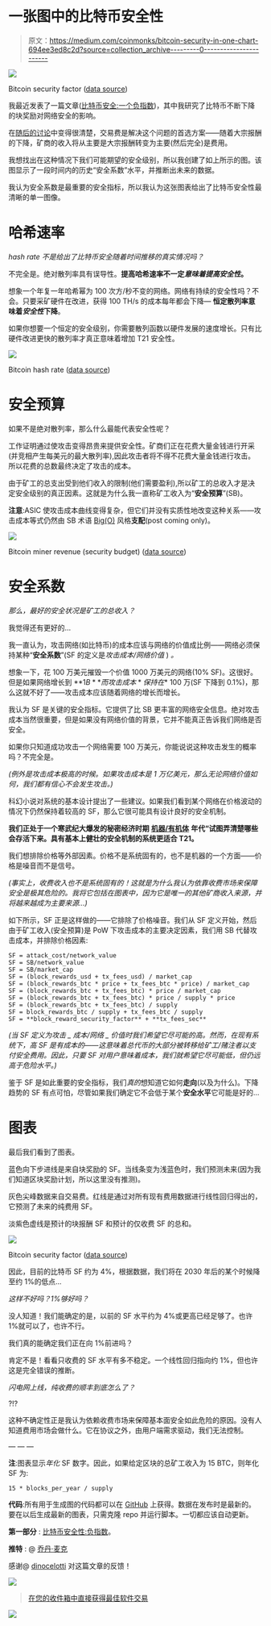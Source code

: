 # 一张图中的比特币安全性

> 原文：<https://medium.com/coinmonks/bitcoin-security-in-one-chart-694ee3ed8c2d?source=collection_archive---------0----------------------->

![](img/a80dc6402649803b50a19b2ab755c196.png)

Bitcoin security factor ([data source](https://btc.com/api-doc))

我最近发表了一篇文章([比特币安全:一个负指数](/coinmonks/bitcoin-security-a-negative-exponential-95e78b6b575))，其中我研究了比特币不断下降的块奖励对网络安全的影响。

在[随后的讨论](https://twitter.com/jordanmmck/status/1035216406952861696)中变得很清楚，交易费是解决这个问题的首选方案——随着大宗报酬的下降，矿商的收入将从主要是大宗报酬转变为主要(然后完全)是费用。

我想找出在这种情况下我们可能期望的安全级别，所以我创建了如上所示的图。该图显示了一段时间内的历史“安全系数”水平，并推断出未来的数据。

我认为安全系数是最重要的安全指标，所以我认为这张图表给出了比特币安全性最清晰的单一图像。

# 哈希速率

*hash rate 不是给出了比特币安全随着时间推移的真实情况吗？*

不完全是。绝对散列率具有误导性。**提高哈希速率不一定*意味着提高安全性*。**

想象一个年复一年哈希幂为 100 次方/秒不变的网络。网络有持续的安全性吗？不会。只要采矿硬件在改进，获得 100 TH/s 的成本每年都会下降— **恒定散列率意味着*安全性*下降**。

如果你想要一个恒定的安全级别，你需要散列函数以硬件发展的速度增长。只有比硬件改进更快的散列率才真正意味着增加 T21 安全性。

![](img/69facc4a3d0824d5430d0fb18d9164db.png)

Bitcoin hash rate ([data source](https://www.blockchain.com/charts/hash-rate))

# 安全预算

如果不是绝对散列率，那么什么最能代表安全性呢？

工作证明通过使攻击变得昂贵来提供安全性。矿商们正在花费大量金钱进行开采(并竞相产生每美元的最大散列率),因此攻击者将不得不花费大量金钱进行攻击。所以花费的总数最终决定了攻击的成本。

由于矿工的总支出受到他们收入的限制(他们需要盈利),所以矿工的总收入才是决定安全级别的真正因素。这就是为什么我一直称矿工收入为“**安全预算**”(SB)。

**注意**:ASIC 使攻击成本曲线变得复杂，但它们并没有实质性地改变这种关系——攻击成本等式仍然由 SB 术语 [Big(O)](https://en.wikipedia.org/wiki/Big_O_notation) 风格**支配**(post coming only)。

![](img/92701ae032ff8a0d55250c5dcd1015dd.png)

Bitcoin miner revenue (security budget) ([data source](https://www.blockchain.com/charts/miners-revenue))

# 安全系数

*那么，最好的安全状况是矿工的总收入？*

我觉得还有更好的…

我一直认为，攻击网络(如比特币)的成本应该与网络的价值成比例——网络必须保持某种“**安全系数**”(SF 的定义是*攻击成本/网络价值* ) *。*

想象一下，花 100 万美元摧毁一个价值 1000 万美元的网络(10% SF)。这很好。但是如果网络增长到 **$1B** 而攻击成本*保持在*$ 100 万(SF 下降到 0.1%)，那么这就不好了——攻击成本应该随着网络的增长而增长。

我认为 SF 是关键的安全指标。它提供了比 SB 更丰富的网络安全信息。绝对攻击成本当然很重要，但是如果没有网络价值的背景，它并不能真正告诉我们网络是否安全。

如果你只知道成功攻击一个网络需要 100 万美元，你能说说这种攻击发生的概率吗？不完全是。

*(例外是攻击成本极高的时候。如果攻击成本是 1 万亿美元，那么无论网络价值如何，我们都有信心不会发生攻击。)*

科幻小说对系统的基本设计提出了一些建议。如果我们看到某个网络在价格波动的情况下仍然保持着较高的 SF，那么它很可能具有设计良好的安全机制。

**我们正处于一个寒武纪大爆发的秘密经济时期** [**机器/有机体**](/@jordanmmck/cryptocurrencies-as-abstract-lifeforms-9e35138d63ed) **年代“试图弄清楚哪些会存活下来。具有基本上健壮的安全机制的系统更适合 T21。**

我们想排除价格等外部因素。价格不是系统固有的，也不是机器的一个方面——价格是噪音而不是信号。

*(事实上，收费收入也不是系统固有的！这就是为什么我认为依靠收费市场来保障安全是极其危险的。我将它包括在图表中，因为它是唯一的其他矿商收入来源，并将越来越成为主要来源...)*

如下所示，SF 正是这样做的——它排除了价格噪音。我们从 SF 定义开始，然后由于矿工收入(安全预算)是 PoW 下攻击成本的主要决定因素，我们用 SB 代替攻击成本，并排除价格因素:

```
SF = attack_cost/network_value
SF = SB/network_value
SF = SB/market_cap
SF = (block_rewards_usd + tx_fees_usd) / market_cap
SF = (block_rewards_btc * price + tx_fees_btc * price) / market_cap
SF = (block_rewards_btc + tx_fees_btc) * price / market_cap
SF = (block_rewards_btc + tx_fees_btc) * price / supply * price
SF = (block_rewards_btc + tx_fees_btc) / supply
SF = block_rewards_btc / supply + tx_fees_btc / supply
SF = **block_reward_security_factor** + **tx_fees_sec**
```

*(当 SF 定义为攻击 _ 成本/网络 _ 价值时我们希望它尽可能的高。然而，在现有系统下，高 SF 是有成本的——这意味着总代币的大部分被转移给矿工/赌注者以支付安全费用。因此，只要 SF 对用户意味着成本，我们就希望它尽可能低，但仍远高于危险水平。)*

鉴于 SF 是如此重要的安全指标，我们*真的*想知道它如何**走向**(以及为什么)。下降趋势的 SF 有点可怕，尽管如果我们确定它不会低于某个**安全水平**它可能是好的…

# 图表

最后我们看到了图表。

蓝色向下步进线是来自块奖励的 SF。当线条变为浅蓝色时，我们预测未来(因为我们知道区块奖励计划，所以这里没有推测)。

灰色尖峰数据来自交易费。红线是通过对所有现有费用数据进行线性回归得出的，它预测了未来的纯费用 SF。

淡紫色虚线是预计的块报酬 SF 和预计的仅收费 SF 的总和。

![](img/a80dc6402649803b50a19b2ab755c196.png)

Bitcoin security factor ([data source](https://btc.com/api-doc))

因此，目前的比特币 SF 约为 4%，根据数据，我们将在 2030 年后的某个时候降至约 1%的低点…

*这样不好吗？1%够好吗？*

没人知道！我们能确定的是，以前的 SF 水平约为 4%或更高已经足够了。也许 1%就可以了，也许不行。

我们真的能确定我们正在向 1%前进吗？

肯定不是！看看只收费的 SF 水平有多不稳定。一个线性回归指向约 1%，但也许这是完全错误的推断。

*闪电网上线，纯收费的顺丰到底怎么了？*

?!?

这种不确定性正是我认为依赖收费市场来保障基本面安全如此危险的原因。没有人知道费用市场会做什么。它在协议之外，由用户端需求驱动，我们无法控制。

— — —

**注**:图表显示*年化* SF 数字。因此，如果给定区块的总矿工收入为 15 BTC，则年化 SF 为:

```
15 * blocks_per_year / supply
```

**代码**:所有用于生成图的代码都可以在 [GitHub](https://github.com/jordanmmck/btc_security_factor) 上获得。数据在发布时是最新的。要在以后生成最新的图表，只需克隆 repo 并运行脚本。一切都应该自动更新。

**第一部分** : [比特币安全性:负指数](/coinmonks/bitcoin-security-a-negative-exponential-95e78b6b575)。

**推特** : @ [乔丹·麦克](https://twitter.com/jordanmmck)

感谢@ [dinocelotti](https://twitter.com/dinocelotti) 对这篇文章的反馈！

[![](img/449450761cd76f44f9ae574333f9e9af.png)](http://bit.ly/2G71Sp7)

> [在您的收件箱中直接获得最佳软件交易](https://coincodecap.com/?utm_source=coinmonks)

[![](img/7c0b3dfdcbfea594cc0ae7d4f9bf6fcb.png)](https://coincodecap.com/?utm_source=coinmonks)